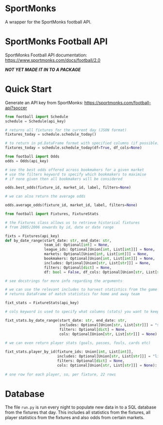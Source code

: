 # SportMonks
A wrapper for the SportMonks football API. 

# SportMonks Football API 

SportMonks Football API documentation: https://www.sportmonks.com/docs/football/2.0

***NOT YET MADE IT IN TO A PACKAGE***

# Quick Start

Generate an API key from SportMonks: https://sportmonks.com/football-api?soccer
```python
from football import Schedule
schedule = Schedule(api_key)

# returns all fixtures for the current day (JSON format)
fixtures_today = schedule.schedule_today()

# to return in pd.DataFrame format with specified columns (if possible)
fixtures_today = schedule.schedule_today(df=True, df_cols=None)

from football import Odds
odds = Odds(api_key)

# see the best odds offered across bookmakers for a given market 
# use the filters keyword to specify which bookmakers to maximise
# if none given then all bookmakers will be considered

odds.best_odds(fixture_id, market_id, label, filters=None)

# we can also return the average odds

odds.average_odds(fixture_id, market_id, label, filters=None)

from football import Fixtures, FixtureStats

# the Fixtures class allows us to retrieve historical fixtures
# from 2005/2006 onwards by id, date or date range

fixts = Fixtures(api_key)
def by_date_range(start_date: str, end_date: str,
                  team_id: Optional[int] = None,
                  league_ids: Optional[Union[int, List[int]]] = None,
                  markets: Optional[Union[int, List[int]]] = None,
                  bookmakers: Optional[Union[int, List[int]]] = None,
                  includes: Optional[Union[str, List[str]]] = None,
                  filters: Optional[dict] = None,
                  df: bool = False, df_cols: Optional[Union[str, List[str]]] = None)

# see docstrings for more info regarding the arguments

# we can use the relevant includes to harvest statistics from the game
# returns DataFrame of match statistics for home and away team

fixt_stats = FixtureStats(api_key)

# cols keyword is used to specify what columns (stats) you want to keep

fixt_stats.by_date_range(start_date: str, end_date: str,
                         includes: Optional[Union[str, List[str]]] = "stats",
                         filters: Optional[dict] = None,
                         cols: Optional[Union[str, List[str]]] = None)
                         
# we can even return player stats (goals, passes, fouls, cards etc)

fixt_stats.player_by_id(fixture_ids: Union[int, List[int]],
                        includes: Optional[Union[str, List[str]]] = "lineup",
                        filters: Optional[dict] = None,
                        cols: Optional[Union[str, List[str]]] = None):
                        
# one row for each player, so, per fixture, 22 rows

```    
# Database

The file ```run.py``` is run every night to populate new data in to a SQL database
from the fixtures that day. 
This includes all statistics from the fixtures, all player statistics from the fixtures 
and also odds from certain markets.

    
